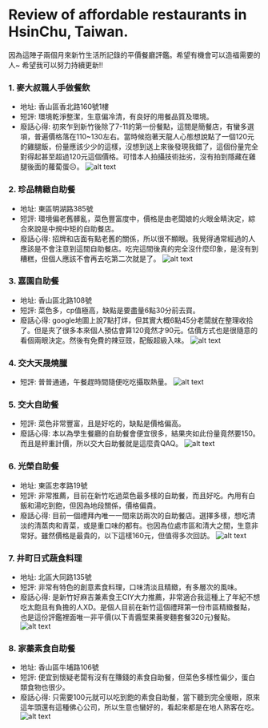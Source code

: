 # Review of affordable restaurants in HsinChu, Taiwan.
因為這陣子兩個月來新竹生活所記錄的平價餐廳評鑑。希望有機會可以造福需要的人~
希望我可以努力持續更新!!

### 1. 麥大叔職人手做餐飲
* 地址: 香山區香北路160號1樓
* 短評: 環境乾淨整潔，生意偏冷清，有良好的用餐品質及環境。
* 廢話心得: 初來乍到新竹後除了7-11的第一份餐點，這間是簡餐店，有蠻多選項，普遍價格落在110~130左右。當時候抱著天龍人心態想說點了一個120元的雞腿飯，份量應該少少的這樣，沒想到送上來後發現我錯了，這個份量完全對得起甚至超過120元這個價格。可惜本人拍攝技術拙劣，沒有拍到隱藏在雞腿後面的蘿蔔蛋☹。
![alt text](figures/f1.jpg)

### 2. 珍品精緻自助餐
* 地址: 東區明湖路385號
* 短評: 環境偏老舊髒亂，菜色豐富度中，價格是由老闆娘的火眼金睛決定，綜合來說是中規中矩的自助餐店。
* 廢話心得: 招牌和店面有點老舊的關係，所以很不顯眼。我覺得通常經過的人應該是不會注意到這間自助餐店。吃完這間後真的完全沒什麼印象，是沒有到糟糕，但個人應該不會再去吃第二次就是了。
![alt text](figures/f2.jpg)

### 3. 嘉園自助餐
* 地址: 香山區北路108號
* 短評: 菜色多，cp值極高，缺點是要盡量6點30分前去買。
* 廢話心得: google地圖上說7點打烊，但其實大概6點45分老闆就在整理收拾了。但是夾了很多本來個人預估會算120竟然才90元。估價方式也是很隨意的看個兩眼決定。然後有免費的辣豆豉，配飯超級入味。
![alt text](figures/f3.jpg)

### 4. 交大天晟燒臘
* 短評: 普普通通，午餐趕時間隨便吃吃攝取熱量。
![alt text](figures/f4.jpg)

### 5. 交大自助餐
* 短評: 菜色非常豐富，且是好吃的，缺點是價格偏高。
* 廢話心得: 本以為學生餐廳的自助餐會便宜很多，結果夾如此份量竟然要150。而且是秤重計價，所以交大自助餐就是這麼貴QAQ。
![alt text](figures/f5.jpg)

### 6. 光榮自助餐
* 地址: 東區忠孝路19號
* 短評: 非常推薦，目前在新竹吃過菜色最多樣的自助餐，而且好吃。內用有白飯和湯吃到飽，但因為地段關係，價格偏貴。
* 廢話心得: 目前一個禮拜內唯一一間來訪兩次的自助餐店。選擇多樣，想吃清淡的清蒸肉和青菜，或是重口味的都有。也因為位處市區和清大之間，生意非常好。雖然價格是最貴的，以下這樣160元，但值得多次回訪。
![alt text](figures/f4.jpg)

### 7. 井町日式蔬食料理
* 地址: 北區大同路135號
* 短評: 非常有特色的創意素食料理，口味清淡且精緻，有多層次的風味。
* 廢話心得: 是新竹好麻吉兼素食王CIY大力推薦，非常適合我這種上了年紀不想吃太飽且有負擔的人XD。是個人目前在新竹這個禮拜第一份市區精緻餐點，也是這份評鑑裡面唯一非平價(以下青醬堅果蕎麥麵套餐320元)餐點。
![alt text](figures/f4.jpg)

### 8. 家蓁素食自助餐
* 地址: 香山區牛埔路106號
* 短評: 便宜到懷疑老闆有沒有在賺錢的素食自助餐，但菜色多樣性偏少，蛋白類食物也很少。
* 廢話心得: 只需要100元就可以吃到飽的素食自助餐，當下聽到完全傻眼，原來這年頭還有這種佛心公司，所以生意也蠻好的，看起來都是在地人熟客在吃。
![alt text](figures/f4.jpg)
